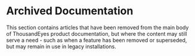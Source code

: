 # Archived Documentation

This section contains articles that have been removed from the main body of ThousandEyes product documentation, but where the content may still serve a need - such as when a feature has been removed or superseded, but may remain in use in legacy installations.
